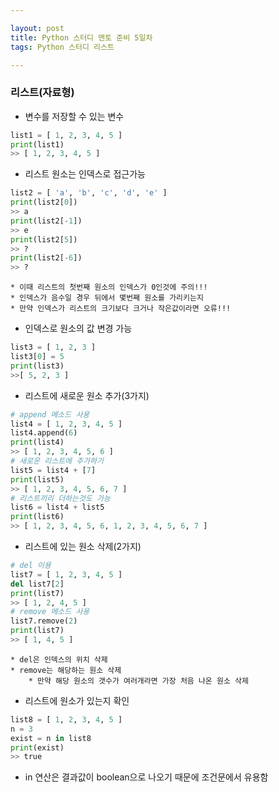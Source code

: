 ```yaml
---

layout: post
title: Python 스터디 멘토 준비 5일차
tags: Python 스터디 리스트

---
```


### 리스트(자료형)
* 변수를 저장할 수 있는 변수
```python
list1 = [ 1, 2, 3, 4, 5 ]
print(list1)
>> [ 1, 2, 3, 4, 5 ]
```

* 리스트 원소는 인덱스로 접근가능
```python
list2 = [ 'a', 'b', 'c', 'd', 'e' ]
print(list2[0])
>> a
print(list2[-1])
>> e
print(list2[5])
>> ?
print(list2[-6])
>> ?
```
	* 이때 리스트의 첫번째 원소의 인덱스가 0인것에 주의!!!
	* 인덱스가 음수일 경우 뒤에서 몇번째 원소를 가리키는지
	* 만약 인덱스가 리스트의 크기보다 크거나 작은값이라면 오류!!!

* 인덱스로 원소의 값 변경 가능
```python
list3 = [ 1, 2, 3 ]
list3[0] = 5
print(list3)
>>[ 5, 2, 3 ]
```

* 리스트에 새로운 원소 추가(3가지)
```python
# append 메소드 사용
list4 = [ 1, 2, 3, 4, 5 ]
list4.append(6)
print(list4)
>> [ 1, 2, 3, 4, 5, 6 ]
# 새로운 리스트에 추가하기
list5 = list4 + [7]
print(list5)
>> [ 1, 2, 3, 4, 5, 6, 7 ]
# 리스트끼리 더하는것도 가능
list6 = list4 + list5
print(list6)
>> [ 1, 2, 3, 4, 5, 6, 1, 2, 3, 4, 5, 6, 7 ]
```

* 리스트에 있는 원소 삭제(2가지)
```python
# del 이용
list7 = [ 1, 2, 3, 4, 5 ]
del list7[2]
print(list7)
>> [ 1, 2, 4, 5 ]
# remove 메소드 사용
list7.remove(2)
print(list7)
>> [ 1, 4, 5 ]
```
	* del은 인덱스의 위치 삭제
	* remove는 해당하는 원소 삭제
		* 만약 해당 원소의 갯수가 여러개라면 가장 처음 나온 원소 삭제

* 리스트에 원소가 있는지 확인
```python
list8 = [ 1, 2, 3, 4, 5 ]
n = 3
exist = n in list8
print(exist)
>> true
```
  * in 연산은 결과값이 boolean으로 나오기 때문에 조건문에서 유용함
